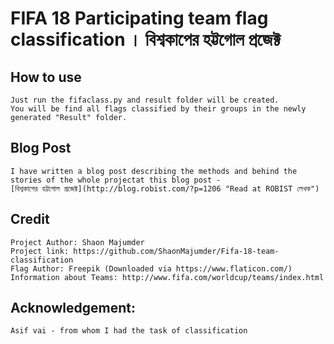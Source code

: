 # FIFA 18 Participating team flag classification । বিশ্বকাপের হট্টগোল প্রজেক্ট

## How to use
	Just run the fifaclass.py and result folder will be created.  
	You will be find all flags classified by their groups in the newly generated "Result" folder.
## Blog Post
	I have written a blog post describing the methods and behind the stories of the whole projectat this blog post - 
	[বিশ্বকাপের হট্টগোল প্রজেক্ট](http://blog.robist.com/?p=1206 "Read at ROBIST লেখক")
## Credit
	Project Author: Shaon Majumder  
	Project link: https://github.com/ShaonMajumder/Fifa-18-team-classification  
	Flag Author: Freepik (Downloaded via https://www.flaticon.com/)
	Information about Teams: http://www.fifa.com/worldcup/teams/index.html

## Acknowledgement:
	Asif vai - from whom I had the task of classification
